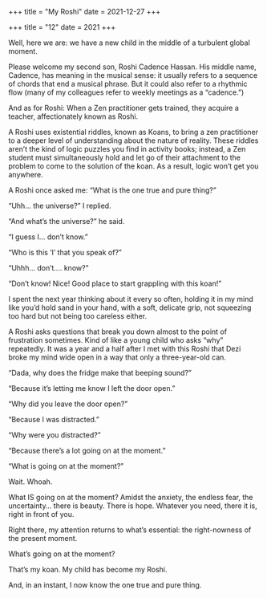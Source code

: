+++
title = "My Roshi"
date = 2021-12-27
+++

+++
title = "12"
date = 2021
+++

Well, here we are: we have a new child in the middle of a turbulent global moment.

Please welcome my second son, Roshi Cadence Hassan. His middle name, Cadence, has meaning in the musical sense: it usually refers to a sequence of chords that end a musical phrase. But it could also refer to a rhythmic flow (many of my colleagues refer to weekly meetings as a &#8220;cadence.&#8221;)

And as for Roshi: When a Zen practitioner gets trained, they acquire a teacher, affectionately known as Roshi. 

A Roshi uses existential riddles, known as Koans, to bring a zen practitioner to a deeper level of understanding about the nature of reality. These riddles aren&#8217;t the kind of logic puzzles you find in activity books; instead, a Zen student must simultaneously hold and let go of their attachment to the problem to come to the solution of the koan. As a result, logic won&#8217;t get you anywhere. 

A Roshi once asked me: &#8220;What is the one true and pure thing?&#8221;

&#8220;Uhh&#8230; the universe?&#8221; I replied.

&#8220;And what&#8217;s the universe?&#8221; he said.

&#8220;I guess I&#8230; don&#8217;t know.&#8221;

&#8220;Who is this &#8216;I&#8217; that you speak of?&#8221;

&#8220;Uhhh&#8230; don&#8217;t&#8230;. know?&#8221;

&#8220;Don&#8217;t know! Nice! Good place to start grappling with this koan!&#8221;

I spent the next year thinking about it every so often, holding it in my mind like you&#8217;d hold sand in your hand, with a soft, delicate grip, not squeezing too hard but not being too careless either. 

A Roshi asks questions that break you down almost to the point of frustration sometimes. Kind of like a young child who asks &#8220;why&#8221; repeatedly. It was a year and a half after I met with this Roshi that Dezi broke my mind wide open in a way that only a three-year-old can.

&#8220;Dada, why does the fridge make that beeping sound?&#8221;

&#8220;Because it&#8217;s letting me know I left the door open.&#8221;

&#8220;Why did you leave the door open?&#8221;

&#8220;Because I was distracted.&#8221;

&#8220;Why were you distracted?&#8221;

&#8220;Because there&#8217;s a lot going on at the moment.&#8221;

&#8220;What is going on at the moment?&#8221;

Wait. Whoah.

What IS going on at the moment? Amidst the anxiety, the endless fear, the uncertainty&#8230; there is beauty. There is hope. Whatever you need, there it is, right in front of you.

Right there, my attention returns to what&#8217;s essential: the right-nowness of the present moment. 

What&#8217;s going on at the moment?

That&#8217;s my koan. My child has become my Roshi. 

And, in an instant, I now know the one true and pure thing.